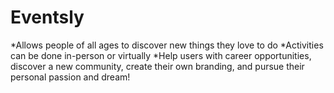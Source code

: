 # Eventsly
*Allows people of all ages to discover new things they love to do
*Activities can be done in-person or virtually
*Help users with career opportunities, discover a new community, create their own branding, and pursue their personal passion and dream!
